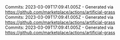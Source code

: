 Commits: 2023-03-09T17:09:41.005Z - Generated via https://github.com/marketplace/actions/artificial-grass
<br>
Commits: 2023-03-09T17:09:41.005Z - Generated via https://github.com/marketplace/actions/artificial-grass
<br>
Commits: 2023-03-09T17:09:41.005Z - Generated via https://github.com/marketplace/actions/artificial-grass
<br>
